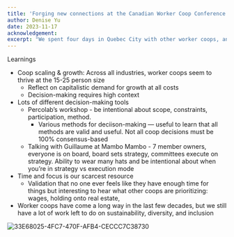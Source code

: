 ```yaml
---
title: 'Forging new connections at the Canadian Worker Coop Conference 2023'
author: Denise Yu
date: 2023-11-17
acknowledgement: 
excerpt: "We spent four days in Quebec City with other worker coops, and you'll never believe what we learned"
---
```


Learnings

* Coop scaling & growth: Across all industries, worker coops seem to thrive at the 15-25 person size
    * Reflect on capitalistic demand for growth at all costs
    * Decision-making requires high context
* Lots of different decision-making tools
    * Percolab’s workshop - be intentional about scope, constraints, participation, method.
        * Various methods for deciison-making — useful to learn that all methods are valid and useful. Not all coop decisions must be 100% consensus-based
    * Talking with Guillaume at Mambo Mambo - 7 member owners, everyone is on board, board sets strategy, committees execute on strategy. Ability to wear many hats and be intentional about when you’re in strategy vs execution mode
* Time and focus is our scarcest resource
    * Validation that no one ever feels like they have enough time for things but interesting to hear what other coops are prioritizing: wages, holding onto real estate, 
* Worker coops have come a long way in the last few decades, but we still have a lot of work left to do on sustainability, diversity, and inclusion

![33E68025-4FC7-470F-AFB4-CECCC7C38730](https://github.com/hyphacoop/organizing-private/assets/8420094/bd05b200-ba8d-4e82-85a0-ed68eeeafdbb)
